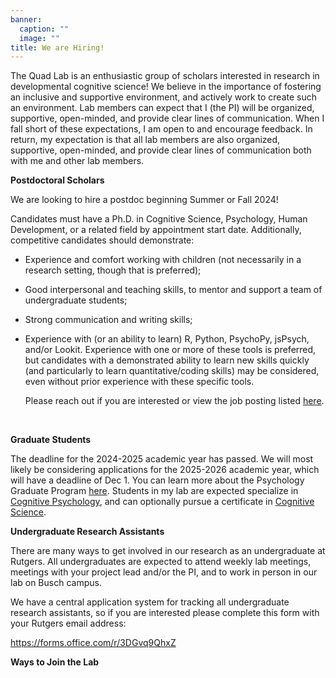 ```yaml
---
banner:
  caption: ""
  image: ""
title: We are Hiring!
---
```

  The Quad Lab is an enthusiastic group of scholars interested in research in developmental cognitive science! We believe in the importance of fostering an inclusive and supportive environment, and actively work to create such an environment. Lab members can expect that I (the PI) will be organized, supportive, open-minded, and provide clear lines of communication. When I fall short of these expectations, I am open to and encourage feedback. In return, my expectation is that all lab members are also organized, supportive, open-minded, and provide clear lines of communication both with me and other lab members.  
  
  **Postdoctoral Scholars**
  
  We are looking to hire a postdoc beginning Summer or Fall 2024!  

  Candidates must have a Ph.D. in Cognitive Science, Psychology, Human Development, or a related field by appointment start date. Additionally, competitive candidates should demonstrate: 

- Experience and comfort working with children (not necessarily in a research setting, though that is preferred); 

- Good interpersonal and teaching skills, to mentor and support a team of undergraduate students; 

- Strong communication and writing skills; 

- Experience with (or an ability to learn) R, Python, PsychoPy, jsPsych, and/or Lookit. Experience with one or more of these tools is preferred, but candidates with a demonstrated ability to learn new skills quickly (and particularly to learn quantitative/coding skills) may be considered, even without prior experience with these specific tools. 

  Please reach out if you are interested or view the job posting listed [here](https://jobs.rutgers.edu/postings/215293).
  
<br>

  **Graduate Students**
  
The deadline for the 2024-2025 academic year has passed. We will most likely be considering applications for the 2025-2026 academic year, which will have a deadline of Dec 1. You can learn more about the Psychology Graduate Program [here](https://psych.rutgers.edu/academics/graduate/graduate-program-overview#areas-of-study). Students in my lab are expected specialize in [Cognitive Psychology](https://psych.rutgers.edu/academics/graduate/co), and can optionally pursue a certificate in [Cognitive Science](https://ruccs.rutgers.edu/academics/graduate/graduate-certificate).
  
  **Undergraduate Research Assistants**
  
There are many ways to get involved in our research as an undergraduate at Rutgers. All undergraduates are expected to attend weekly lab meetings, meetings with your project lead and/or the PI, and to work in person in our lab on Busch campus.  

We have a central application system for tracking all undergraduate research assistants, so if you are interested please complete this form with your Rutgers email address:
  
https://forms.office.com/r/3DGvq9QhxZ

**Ways to Join the Lab**